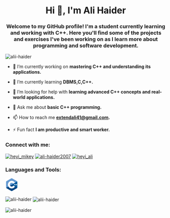 <h1 align="center">Hi 👋, I'm Ali Haider</h1>
<h3 align="center">Welcome to my GitHub profile! I'm a student currently learning and working with C++. Here you'll find some of the projects and exercises I've been working on as I learn more about programming and software development.</h3>

<p align="left"> <img src="https://komarev.com/ghpvc/?username=alii-haider&label=Profile%20views&color=0e75b6&style=flat" alt="alii-haider" /> </p>

- 🔭 I’m currently working on **mastering C++ and understanding its applications.**

- 🌱 I’m currently learning **DBMS,C,C++.**

- 🤝 I’m looking for help with **learning advanced C++ concepts and real-world applications.**

- 💬 Ask me about **basic C++ programming.**

- 📫 How to reach me **extendali41@gmail.com.**

- ⚡ Fun fact **I am productive and smart worker.**

<h3 align="left">Connect with me:</h3>
<p align="left">
<a href="https://twitter.com/heyi_mikey" target="blank"><img align="center" src="https://raw.githubusercontent.com/rahuldkjain/github-profile-readme-generator/master/src/images/icons/Social/twitter.svg" alt="heyi_mikey" height="30" width="40" /></a>
<a href="https://linkedin.com/in/ali-haider2007" target="blank"><img align="center" src="https://raw.githubusercontent.com/rahuldkjain/github-profile-readme-generator/master/src/images/icons/Social/linked-in-alt.svg" alt="ali-haider2007" height="30" width="40" /></a>
<a href="https://instagram.com/heyi_ali" target="blank"><img align="center" src="https://raw.githubusercontent.com/rahuldkjain/github-profile-readme-generator/master/src/images/icons/Social/instagram.svg" alt="heyi_ali" height="30" width="40" /></a>
</p>

<h3 align="left">Languages and Tools:</h3>
<p align="left"> <a href="https://www.w3schools.com/cpp/" target="_blank" rel="noreferrer"> <img src="https://raw.githubusercontent.com/devicons/devicon/master/icons/cplusplus/cplusplus-original.svg" alt="cplusplus" width="40" height="40"/> </a> </p>

<p><img align="left" src="https://github-readme-stats.vercel.app/api/top-langs?username=alii-haider&show_icons=true&locale=en&layout=compact" alt="alii-haider" /></p>

<p>&nbsp;<img align="center" src="https://github-readme-stats.vercel.app/api?username=alii-haider&show_icons=true&locale=en" alt="alii-haider" /></p>

<p><img align="center" src="https://github-readme-streak-stats.herokuapp.com/?user=alii-haider&" alt="alii-haider" /></p>
